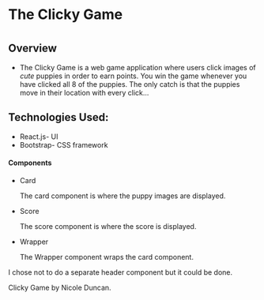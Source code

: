 <h1>The Clicky Game<h1>

<h2>Overview</h2>
<ul>
  <li>The Clicky Game is a web game application where users click images of <em>cute</em> puppies in order to earn points.  You win the game whenever you have clicked all 8 of the puppies.  The only catch is that the puppies move in their location with every click... </li>
</ul>

<h2>Technologies Used:</h2>
<ul>
  <li>React.js- UI</li>
  <li>Bootstrap- CSS framework</li>
</ul>

<h4>Components</h4>
<ul>
  <li>Card
      <p>The card component is where the puppy images are displayed.</p>
  </li>
  <li>Score
    <p>The score component is where the score is displayed.</p>
  </li>
  <li>Wrapper
    <p>The Wrapper component wraps the card component.</p>
  </li>
</ul>
<p>I chose not to do a separate header component but it could be done.</p>



<footer>Clicky Game by Nicole Duncan.</footer>
